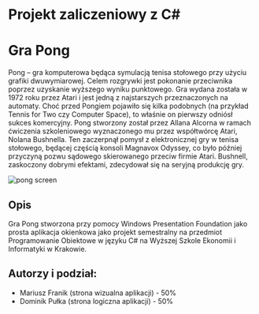 # Projekt zaliczeniowy z C#
# Gra Pong

Pong – gra komputerowa będąca symulacją tenisa stołowego przy użyciu grafiki dwuwymiarowej. Celem rozgrywki jest pokonanie przeciwnika poprzez uzyskanie wyższego wyniku punktowego. Gra wydana została w 1972 roku przez Atari i jest jedną z najstarszych przeznaczonych na automaty. Choć przed Pongiem pojawiło się kilka podobnych (na przykład Tennis for Two czy Computer Space), to właśnie on pierwszy odniósł sukces komercyjny. Pong stworzony został przez Allana Alcorna w ramach ćwiczenia szkoleniowego wyznaczonego mu przez współtwórcę Atari, Nolana Bushnella. Ten zaczerpnął pomysł z elektronicznej gry w tenisa stołowego, będącej częścią konsoli Magnavox Odyssey, co było później przyczyną pozwu sądowego skierowanego przeciw firmie Atari. Bushnell, zaskoczony dobrymi efektami, zdecydował się na seryjną produkcję gry.

![pong screen](https://user-images.githubusercontent.com/48321017/73454240-f179a980-436d-11ea-97c4-97f6bd38388c.png)

## Opis
Gra Pong stworzona przy pomocy Windows Presentation Foundation jako prosta aplikacja okienkowa jako projekt semestralny na przedmiot Programowanie Obiektowe w języku C# na Wyższej Szkole Ekonomii i Informatyki w Krakowie.

## Autorzy i podział:
* Mariusz Franik (strona wizualna aplikacji) - 50%
* Dominik Pułka (strona logiczna aplikacji) - 50%
